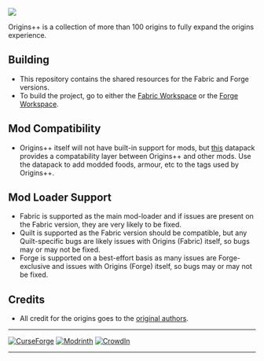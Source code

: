 <a href="https://www.curseforge.com/minecraft/mc-mods/origins-plus-plus"><img src="https://www.bisecthosting.com/images/CF/Origins_Plus_Plus/BH_NU_HEADER.png"/><a/>
  
Origins++ is a collection of more than 100 origins to fully expand the origins experience.

## Building 
- This repository contains the shared resources for the Fabric and Forge versions.
- To build the project, go to either the [Fabric Workspace](https://github.com/QuantumXenon/origins-plus-plus-fabric) or the [Forge Workspace](https://github.com/QuantumXenon/origins-plus-plus-forge).
  
## Mod Compatibility
- Origins++ itself will not have built-in support for mods, but [this](https://github.com/QuantumXenon/origins-plus-plus-modded-support) datapack provides a compatability layer between Origins++ and other mods. Use the datapack to add modded foods, armour, etc to the tags used by Origins++.
  
## Mod Loader Support 
- Fabric is supported as the main mod-loader and if issues are present on the Fabric version, they are very likely to be fixed.
- Quilt is supported as the Fabric version should be compatible, but any Quilt-specific bugs are likely issues with Origins (Fabric) itself, so bugs may or may not be fixed.
- Forge is supported on a best-effort basis as many issues are Forge-exclusive and issues with Origins (Forge) itself, so bugs may or may not be fixed.

## Credits
- All credit for the origins goes to the [original authors](https://gist.github.com/QuantumXenon/d7ec9ceee0f8897410cff5088307f028).
***
[![CurseForge](https://cdn.jsdelivr.net/npm/@intergrav/devins-badges@3/assets/compact/available/curseforge_46h.png)](https://www.curseforge.com/minecraft/mc-mods/origins-plus-plus)
[![Modrinth](https://cdn.jsdelivr.net/npm/@intergrav/devins-badges@3/assets/compact/available/modrinth_46h.png)](https://modrinth.com/mod/origins-plus-plus)
[![CrowdIn](https://cdn.jsdelivr.net/npm/@intergrav/devins-badges@3/assets/compact/translate/crowdin_46h.png)](https://crowdin.com/project/origins-plus-plus)
***
